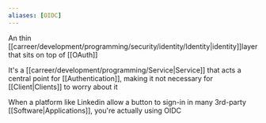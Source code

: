 ```yaml
---
aliases: [OIDC]
---
```


An thin [[carreer/development/programming/security/identity/Identity|identity]]layer that sits on top of [[OAuth]]

It's a [[carreer/development/programming/Service|Service]] that acts a central point for [[Authentication]], making it not necessary for [[Client|Clients]] to worry about it

When a platform like Linkedin allow a button to sign-in in many 3rd-party [[Software|Applications]], you're actually using OIDC
